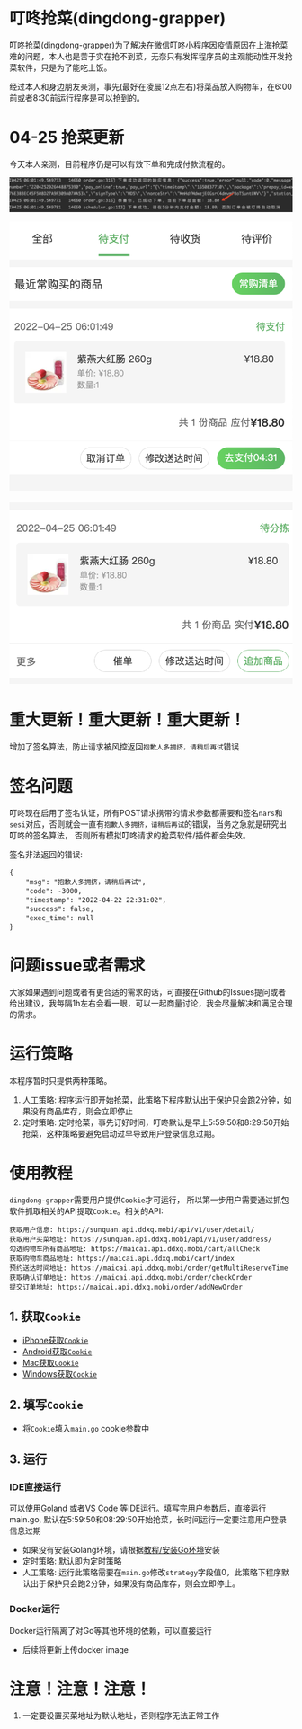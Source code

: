 # 叮咚抢菜(dingdong-grapper)

叮咚抢菜(dingdong-grapper)为了解决在微信叮咚小程序因疫情原因在上海抢菜难的问题，本人也是苦于实在抢不到菜，无奈只有发挥程序员的主观能动性开发抢菜软件，只是为了能吃上饭。

经过本人和身边朋友亲测，事先(最好在凌晨12点左右)将菜品放入购物车，在6:00前或者8:30前运行程序是可以抢到的。

# 04-25 抢菜更新

今天本人亲测，目前程序仍是可以有效下单和完成付款流程的。

![](./教程/images/order/04-25/订单日志.png)

![](./教程/images/order/04-25/订单.png)

![](./教程/images/order/04-25/支付结果.png)

# 重大更新！重大更新！重大更新！

增加了签名算法，防止请求被风控返回`抱歉人多拥挤，请稍后再试`错误

# 签名问题

叮咚现在启用了签名认证，所有POST请求携带的请求参数都需要和签名`nars`和`sesi`对应，否则就会一直有`抱歉人多拥挤，请稍后再试`的错误，当务之急就是研究出叮咚的签名算法， 否则所有模拟叮咚请求的抢菜软件/插件都会失效。

签名非法返回的错误:

```
{
    "msg": "抱歉人多拥挤，请稍后再试",
    "code": -3000,
    "timestamp": "2022-04-22 22:31:02",
    "success": false,
    "exec_time": null
}
```

# 问题issue或者需求

大家如果遇到问题或者有更合适的需求的话，可直接在Github的Issues提问或者给出建议，我每隔1h左右会看一眼，可以一起商量讨论，我会尽量解决和满足合理的需求。

# 运行策略

本程序暂时只提供两种策略。

1. 人工策略: 程序运行即开始抢菜，此策略下程序默认出于保护只会跑2分钟，如果没有商品库存，则会立即停止
2. 定时策略: 定时抢菜，事先订好时间，叮咚默认是早上5:59:50和8:29:50开始抢菜，这种策略要避免启动过早导致用户登录信息过期。

# 使用教程

`dingdong-grapper`需要用户提供`Cookie`才可运行， 所以第一步用户需要通过抓包软件抓取相关的API提取`Cookie`。相关的API:

```
获取用户信息: https://sunquan.api.ddxq.mobi/api/v1/user/detail/
获取用户买菜地址: https://sunquan.api.ddxq.mobi/api/v1/user/address/    
勾选购物车所有商品地址: https://maicai.api.ddxq.mobi/cart/allCheck
获取购物车商品地址: https://maicai.api.ddxq.mobi/cart/index
预约送达时间地址: https://maicai.api.ddxq.mobi/order/getMultiReserveTime
获取确认订单地址: https://maicai.api.ddxq.mobi/order/checkOrder
提交订单地址: https://maicai.api.ddxq.mobi/order/addNewOrder
```

## 1. 获取`Cookie`

- [iPhone获取`Cookie`](教程/cookie/iphone.md)
- [Android获取`Cookie`](教程/cookie/android.md)
- [Mac获取`Cookie`](教程/cookie/mac.md)
- [Windows获取`Cookie`](教程/cookie/windows.md)

## 2. 填写`Cookie`

- 将`Cookie`填入`main.go` cookie参数中

## 3. 运行

### IDE直接运行

可以使用[Goland](https://www.jetbrains.com/go/download/#section=mac) 或者[VS Code](https://code.visualstudio.com/download)
等IDE运行。填写完用户参数后，直接运行main.go, 默认在5:59:50和08:29:50开始抢菜，长时间运行一定要注意用户登录信息过期

- 如果没有安装Golang环境，请根据[教程/安装Go环境](教程/安装Go环境)安装
- 定时策略: 默认即为定时策略
- 人工策略: 运行此策略需要在`main.go`修改`strategy`字段值0，此策略下程序默认出于保护只会跑2分钟，如果没有商品库存，则会立即停止。

### Docker运行

Docker运行隔离了对Go等其他环境的依赖，可以直接运行

- 后续将更新上传docker image

# 注意！注意！注意！

1. 一定要设置买菜地址为默认地址，否则程序无法正常工作